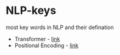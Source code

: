 # NLP-keys
most key words in NLP and their defination


* Transformer - [link](https://txt.cohere.com/what-are-transformer-models/)
* Positional Encoding - [link](https://www.scaler.com/topics/nlp/positional-encoding/)
